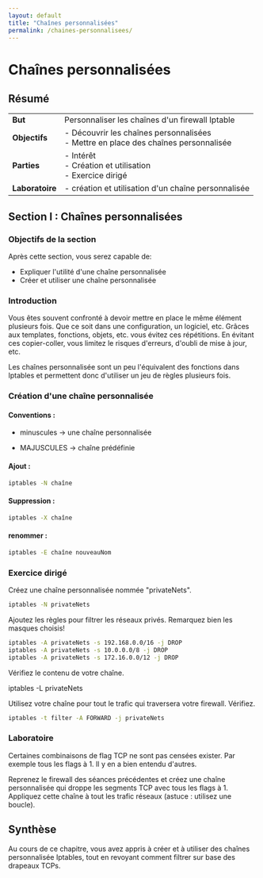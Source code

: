 ```yaml
---
layout: default
title: "Chaînes personnalisées"
permalink: /chaines-personnalisees/
---
```


# Chaînes personnalisées

## Résumé

|                 |                                                              |
| --------------- | ------------------------------------------------------------ |
| **But**         | Personnaliser les chaînes d'un firewall Iptable              |
| **Objectifs**   | - Découvrir les chaînes personnalisées <br />- Mettre en place des chaînes personnalisée |
| **Parties**     | - Intérêt<br />- Création et utilisation<br />- Exercice dirigé |
| **Laboratoire** | - création et utilisation d'un chaîne personnalisée          |

## Section I : Chaînes personnalisées

### Objectifs de la section

Après cette section, vous serez capable de:

* Expliquer l'utilité d'une chaîne personnalisée
* Créer et utiliser une chaîne personnalisée

### Introduction

Vous êtes souvent confronté à devoir mettre en place le même élément plusieurs fois. Que ce soit dans une configuration, un logiciel, etc. Grâces aux templates, fonctions, objets, etc. vous évitez ces répétitions. En évitant ces copier-coller, vous limitez le risques d'erreurs, d'oubli de mise à jour, etc.

Les chaînes personnalisée sont un peu l'équivalent des fonctions dans Iptables et permettent donc d'utiliser un jeu de règles plusieurs fois.

### Création d'une chaîne personnalisée

#### Conventions :

* minuscules -> une chaîne personnalisée

* MAJUSCULES ->  chaîne prédéfinie

#### Ajout :

```bash
iptables -N chaîne
```

#### Suppression :

```bash
iptables -X chaîne
```

#### renommer :

```bash
iptables -E chaîne nouveauNom
```

### Exercice dirigé

Créez une chaîne personnalisée nommée "privateNets".

```bash
iptables -N privateNets
```

Ajoutez les règles pour filtrer les réseaux privés. Remarquez bien les masques choisis!

```bash
iptables -A privateNets -s 192.168.0.0/16 -j DROP
iptables -A privateNets -s 10.0.0.0/8 -j DROP
iptables -A privateNets -s 172.16.0.0/12 -j DROP
```

Vérifiez le contenu de votre chaîne.

iptables -L privateNets

Utilisez votre chaîne pour tout le trafic qui traversera votre firewall. Vérifiez.

```bash
iptables -t filter -A FORWARD -j privateNets
```

### Laboratoire

Certaines combinaisons de flag TCP ne sont pas censées exister. Par exemple tous les flags à 1. Il y en a bien entendu d'autres.

Reprenez le firewall des séances précédentes et créez une chaîne personnalisée qui droppe les segments TCP avec tous les flags à 1. Appliquez cette chaîne à tout les trafic réseaux (astuce : utilisez une boucle).

## Synthèse

Au cours de ce chapitre, vous avez appris à créer et à utiliser des chaînes personnalisée Iptables, tout en revoyant comment filtrer sur base des drapeaux TCPs.

